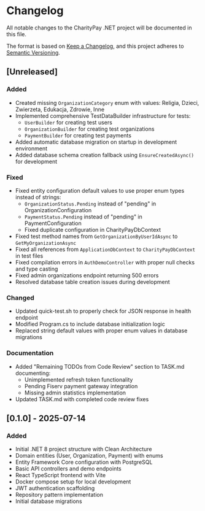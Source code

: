 # Changelog

All notable changes to the CharityPay .NET project will be documented in this file.

The format is based on [Keep a Changelog](https://keepachangelog.com/en/1.0.0/),
and this project adheres to [Semantic Versioning](https://semver.org/spec/v2.0.0.html).

## [Unreleased]

### Added
- Created missing `OrganizationCategory` enum with values: Religia, Dzieci, Zwierzeta, Edukacja, Zdrowie, Inne
- Implemented comprehensive TestDataBuilder infrastructure for tests:
  - `UserBuilder` for creating test users
  - `OrganizationBuilder` for creating test organizations  
  - `PaymentBuilder` for creating test payments
- Added automatic database migration on startup in development environment
- Added database schema creation fallback using `EnsureCreatedAsync()` for development

### Fixed
- Fixed entity configuration default values to use proper enum types instead of strings:
  - `OrganizationStatus.Pending` instead of "pending" in OrganizationConfiguration
  - `PaymentStatus.Pending` instead of "pending" in PaymentConfiguration
  - Fixed duplicate configuration in CharityPayDbContext
- Fixed test method names from `GetOrganizationByUserIdAsync` to `GetMyOrganizationAsync`
- Fixed all references from `ApplicationDbContext` to `CharityPayDbContext` in test files
- Fixed compilation errors in `AuthDemoController` with proper null checks and type casting
- Fixed admin organizations endpoint returning 500 errors
- Resolved database table creation issues during development

### Changed
- Updated quick-test.sh to properly check for JSON response in health endpoint
- Modified Program.cs to include database initialization logic
- Replaced string default values with proper enum values in database migrations

### Documentation
- Added "Remaining TODOs from Code Review" section to TASK.md documenting:
  - Unimplemented refresh token functionality
  - Pending Fiserv payment gateway integration
  - Missing admin statistics implementation
- Updated TASK.md with completed code review fixes

## [0.1.0] - 2025-07-14

### Added
- Initial .NET 8 project structure with Clean Architecture
- Domain entities (User, Organization, Payment) with enums
- Entity Framework Core configuration with PostgreSQL
- Basic API controllers and demo endpoints
- React TypeScript frontend with Vite
- Docker compose setup for local development
- JWT authentication scaffolding
- Repository pattern implementation
- Initial database migrations